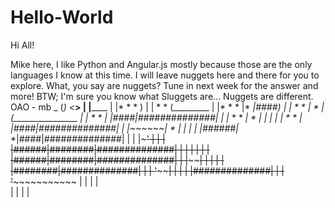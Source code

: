 # Hello-World

Hi All!

Mike here, I like Python and Angular.js mostly because those are the only languages I know at this time.
I will leave nuggets here and there for you to explore.
What, you say are nuggets? Tune in next week for the answer and more!
BTW; I'm sure you know what Sluggets are... Nuggets are different.
OAO - mb
 _
  (_)
 <___>
  | |______
  | |* * * )
  | | * * (_________
  | |* * * |* *|####)
  | | * * *| * |   (________________
  | |* * * |* *|####|##############|
  | | * * *| * |    |              |
  | |* * * |* *|####|##############|
  | |~~~~~~| * |    |              |
  | |######|* *|####|##############|
  | |      |~~~'    |              |
  | |######|########|##############|
  | |      |        |              |
  | |######|########|##############|
  | |~~~~~~|        |              |
  | |      |########|##############|
  | |      '~~~~~~~~|              |
  | |               |##############|
  | |               '~~~~~~~~~~~~~~~
  | |
  | |      
  | |
  | |

